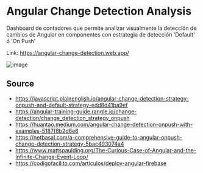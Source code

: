 # Angular Change Detection Analysis
Dashboard de contadores que permite analizar visualmente la detección de cambios de Angular en componentes con estrategia de detección 'Default' ó 'On Push'

Link: https://angular-change-detection.web.app/

![image](https://user-images.githubusercontent.com/20425026/187112888-98d0fca4-b0cf-4d94-bbd3-e18d9c6d2e30.png)





## Source

- https://javascript.plainenglish.io/angular-change-detection-strategy-onpush-and-default-strategy-edd8d41ba9ef
- https://angular-training-guide.rangle.io/change-detection/change_detection_strategy_onpush
- https://huantao.medium.com/angular-change-detection-onpush-with-examples-5187f8b2d6e6
- https://netbasal.com/a-comprehensive-guide-to-angular-onpush-change-detection-strategy-5bac493074a4
- https://www.mattspaulding.org/The-Curious-Case-of-Angular-and-the-Infinite-Change-Event-Loop/
- https://codigofacilito.com/articulos/deploy-angular-firebase
